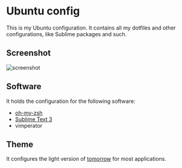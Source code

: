 # Ubuntu config

This is my Ubuntu configuration. It contains all my dotfiles and other configurations, like Sublime packages and such.

## Screenshot

![screenshot](https://raw.githubusercontent.com/pjvds/ubuntu-config/master/screenshot.png)

## Software

It holds the configuration for the following software:

* [oh-my-zsh](https://github.com/robbyrussell/oh-my-zsh)
* [Sublime Text 3](http://www.sublimetext.com/)
* vimperator

## Theme

It configures the light version of [tomorrow](https://github.com/ChrisKempson/Tomorrow-Theme) for most applications.

